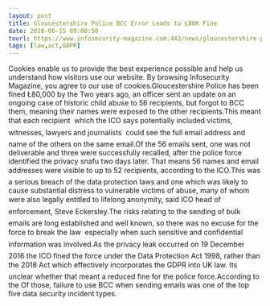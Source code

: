 ```yaml
---
layout: post
title: Gloucestershire Police BCC Error Leads to Ł80K Fine
date: 2018-06-15 09:00:58
tourl: https://www.infosecurity-magazine.com:443/news/gloucestershire-police-bcc-error/
tags: [law,act,GDPR]
---
```

Cookies enable us to provide the best experience possible and help us understand how visitors use our website. By browsing Infosecurity Magazine, you agree to our use of cookies.Gloucestershire Police has been fined Ł80,000 by the Two years ago, an officer sent an update on an ongoing case of historic child abuse to 56 recipients, but forgot to BCC them, meaning their names were exposed to the other recipients.This meant that each recipient  which the ICO says potentially included victims, witnesses, lawyers and journalists  could see the full email address and name of the others on the same email.Of the 56 emails sent, one was not deliverable and three were successfully recalled, after the police force identified the privacy snafu two days later. That means 56 names and email addresses were visible to up to 52 recipients, according to the ICO.This was a serious breach of the data protection laws and one which was likely to cause substantial distress to vulnerable victims of abuse, many of whom were also legally entitled to lifelong anonymity, said ICO head of enforcement, Steve Eckersley.The risks relating to the sending of bulk emails are long established and well known, so there was no excuse for the force to break the law  especially when such sensitive and confidential information was involved.As the privacy leak occurred on 19 December 2016 the ICO fined the force under the Data Protection Act 1998, rather than the 2018 Act which effectively incorporates the GDPR into UK law. Its unclear whether that meant a reduced fine for the police force.According to the Of those, failure to use BCC when sending emails was one of the top five data security incident types.